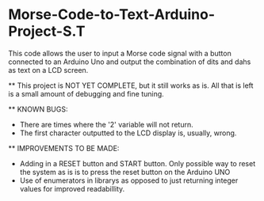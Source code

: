 # Morse-Code-to-Text-Arduino-Project-S.T
This code allows the user to input a Morse code signal with a 
button connected to an Arduino Uno and output the combination 
of dits and dahs as text on a LCD screen.

** This project is NOT YET COMPLETE, but it still works as is.
All that is left is a small amount of debugging and fine tuning.

** KNOWN BUGS: 
- There are times where the '2' variable will not return.
- The first character outputted to the LCD display is, usually, wrong.


** IMPROVEMENTS TO BE MADE:
- Adding in a RESET button and START button. Only possible way to
reset the system as is is to press the reset button on the Arduino UNO
- Use of enumerators in librarys as opposed to just returning integer values
for improved readabillity.

